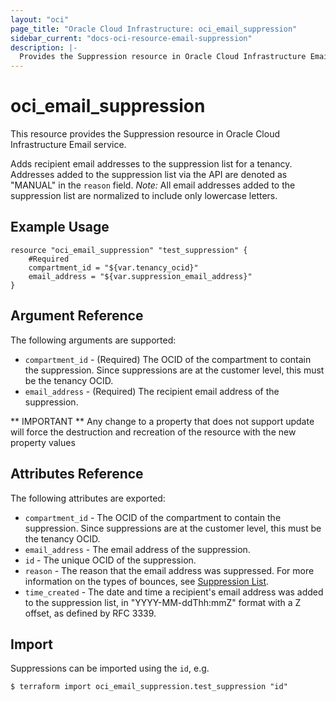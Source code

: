 ```yaml
---
layout: "oci"
page_title: "Oracle Cloud Infrastructure: oci_email_suppression"
sidebar_current: "docs-oci-resource-email-suppression"
description: |-
  Provides the Suppression resource in Oracle Cloud Infrastructure Email service
---
```


# oci_email_suppression
This resource provides the Suppression resource in Oracle Cloud Infrastructure Email service.

Adds recipient email addresses to the suppression list for a tenancy.
Addresses added to the suppression list via the API are denoted as
"MANUAL" in the `reason` field. *Note:* All email addresses added to the
suppression list are normalized to include only lowercase letters.


## Example Usage

```hcl
resource "oci_email_suppression" "test_suppression" {
	#Required
	compartment_id = "${var.tenancy_ocid}"
	email_address = "${var.suppression_email_address}"
}
```

## Argument Reference

The following arguments are supported:

* `compartment_id` - (Required) The OCID of the compartment to contain the suppression. Since suppressions are at the customer level, this must be the tenancy OCID. 
* `email_address` - (Required) The recipient email address of the suppression.


** IMPORTANT **
Any change to a property that does not support update will force the destruction and recreation of the resource with the new property values

## Attributes Reference

The following attributes are exported:

* `compartment_id` - The OCID of the compartment to contain the suppression. Since suppressions are at the customer level, this must be the tenancy OCID. 
* `email_address` - The email address of the suppression.
* `id` - The unique OCID of the suppression.
* `reason` - The reason that the email address was suppressed. For more information on the types of bounces, see [Suppression List](https://docs.cloud.oracle.com/iaas/Content/Email/Concepts/overview.htm#components).
* `time_created` - The date and time a recipient's email address was added to the suppression list, in "YYYY-MM-ddThh:mmZ" format with a Z offset, as defined by RFC 3339. 

## Import

Suppressions can be imported using the `id`, e.g.

```
$ terraform import oci_email_suppression.test_suppression "id"
```

